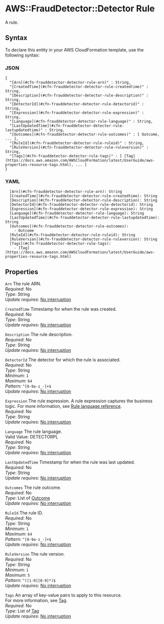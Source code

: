 # AWS::FraudDetector::Detector Rule<a name="aws-properties-frauddetector-detector-rule"></a>

A rule\.

## Syntax<a name="aws-properties-frauddetector-detector-rule-syntax"></a>

To declare this entity in your AWS CloudFormation template, use the following syntax:

### JSON<a name="aws-properties-frauddetector-detector-rule-syntax.json"></a>

```
{
  "[Arn](#cfn-frauddetector-detector-rule-arn)" : String,
  "[CreatedTime](#cfn-frauddetector-detector-rule-createdtime)" : String,
  "[Description](#cfn-frauddetector-detector-rule-description)" : String,
  "[DetectorId](#cfn-frauddetector-detector-rule-detectorid)" : String,
  "[Expression](#cfn-frauddetector-detector-rule-expression)" : String,
  "[Language](#cfn-frauddetector-detector-rule-language)" : String,
  "[LastUpdatedTime](#cfn-frauddetector-detector-rule-lastupdatedtime)" : String,
  "[Outcomes](#cfn-frauddetector-detector-rule-outcomes)" : [ Outcome, ... ],
  "[RuleId](#cfn-frauddetector-detector-rule-ruleid)" : String,
  "[RuleVersion](#cfn-frauddetector-detector-rule-ruleversion)" : String,
  "[Tags](#cfn-frauddetector-detector-rule-tags)" : [ [Tag](https://docs.aws.amazon.com/AWSCloudFormation/latest/UserGuide/aws-properties-resource-tags.html), ... ]
}
```

### YAML<a name="aws-properties-frauddetector-detector-rule-syntax.yaml"></a>

```
  [Arn](#cfn-frauddetector-detector-rule-arn): String
  [CreatedTime](#cfn-frauddetector-detector-rule-createdtime): String
  [Description](#cfn-frauddetector-detector-rule-description): String
  [DetectorId](#cfn-frauddetector-detector-rule-detectorid): String
  [Expression](#cfn-frauddetector-detector-rule-expression): String
  [Language](#cfn-frauddetector-detector-rule-language): String
  [LastUpdatedTime](#cfn-frauddetector-detector-rule-lastupdatedtime): String
  [Outcomes](#cfn-frauddetector-detector-rule-outcomes): 
    - Outcome
  [RuleId](#cfn-frauddetector-detector-rule-ruleid): String
  [RuleVersion](#cfn-frauddetector-detector-rule-ruleversion): String
  [Tags](#cfn-frauddetector-detector-rule-tags): 
    - [Tag](https://docs.aws.amazon.com/AWSCloudFormation/latest/UserGuide/aws-properties-resource-tags.html)
```

## Properties<a name="aws-properties-frauddetector-detector-rule-properties"></a>

`Arn`  <a name="cfn-frauddetector-detector-rule-arn"></a>
The rule ARN\.  
*Required*: No  
*Type*: String  
*Update requires*: [No interruption](https://docs.aws.amazon.com/AWSCloudFormation/latest/UserGuide/using-cfn-updating-stacks-update-behaviors.html#update-no-interrupt)

`CreatedTime`  <a name="cfn-frauddetector-detector-rule-createdtime"></a>
Timestamp for when the rule was created\.  
*Required*: No  
*Type*: String  
*Update requires*: [No interruption](https://docs.aws.amazon.com/AWSCloudFormation/latest/UserGuide/using-cfn-updating-stacks-update-behaviors.html#update-no-interrupt)

`Description`  <a name="cfn-frauddetector-detector-rule-description"></a>
The rule description\.  
*Required*: No  
*Type*: String  
*Update requires*: [No interruption](https://docs.aws.amazon.com/AWSCloudFormation/latest/UserGuide/using-cfn-updating-stacks-update-behaviors.html#update-no-interrupt)

`DetectorId`  <a name="cfn-frauddetector-detector-rule-detectorid"></a>
The detector for which the rule is associated\.  
*Required*: No  
*Type*: String  
*Minimum*: `1`  
*Maximum*: `64`  
*Pattern*: `^[0-9a-z_-]+$`  
*Update requires*: [No interruption](https://docs.aws.amazon.com/AWSCloudFormation/latest/UserGuide/using-cfn-updating-stacks-update-behaviors.html#update-no-interrupt)

`Expression`  <a name="cfn-frauddetector-detector-rule-expression"></a>
The rule expression\. A rule expression captures the business logic\. For more information, see [Rule language reference](https://docs.aws.amazon.com/frauddetector/latest/ug/rule-language-reference.html)\.  
*Required*: No  
*Type*: String  
*Update requires*: [No interruption](https://docs.aws.amazon.com/AWSCloudFormation/latest/UserGuide/using-cfn-updating-stacks-update-behaviors.html#update-no-interrupt)

`Language`  <a name="cfn-frauddetector-detector-rule-language"></a>
The rule language\.  
Valid Value: DETECTORPL  
*Required*: No  
*Type*: String  
*Update requires*: [No interruption](https://docs.aws.amazon.com/AWSCloudFormation/latest/UserGuide/using-cfn-updating-stacks-update-behaviors.html#update-no-interrupt)

`LastUpdatedTime`  <a name="cfn-frauddetector-detector-rule-lastupdatedtime"></a>
Timestamp for when the rule was last updated\.  
*Required*: No  
*Type*: String  
*Update requires*: [No interruption](https://docs.aws.amazon.com/AWSCloudFormation/latest/UserGuide/using-cfn-updating-stacks-update-behaviors.html#update-no-interrupt)

`Outcomes`  <a name="cfn-frauddetector-detector-rule-outcomes"></a>
The rule outcome\.  
*Required*: No  
*Type*: List of [Outcome](aws-properties-frauddetector-detector-outcome.md)  
*Update requires*: [No interruption](https://docs.aws.amazon.com/AWSCloudFormation/latest/UserGuide/using-cfn-updating-stacks-update-behaviors.html#update-no-interrupt)

`RuleId`  <a name="cfn-frauddetector-detector-rule-ruleid"></a>
The rule ID\.  
*Required*: No  
*Type*: String  
*Minimum*: `1`  
*Maximum*: `64`  
*Pattern*: `^[0-9a-z_-]+$`  
*Update requires*: [No interruption](https://docs.aws.amazon.com/AWSCloudFormation/latest/UserGuide/using-cfn-updating-stacks-update-behaviors.html#update-no-interrupt)

`RuleVersion`  <a name="cfn-frauddetector-detector-rule-ruleversion"></a>
The rule version\.  
*Required*: No  
*Type*: String  
*Minimum*: `1`  
*Maximum*: `5`  
*Pattern*: `^([1-9][0-9]*)$`  
*Update requires*: [No interruption](https://docs.aws.amazon.com/AWSCloudFormation/latest/UserGuide/using-cfn-updating-stacks-update-behaviors.html#update-no-interrupt)

`Tags`  <a name="cfn-frauddetector-detector-rule-tags"></a>
An array of key\-value pairs to apply to this resource\.  
For more information, see [Tag](https://docs.aws.amazon.com/AWSCloudFormation/latest/UserGuide/aws-properties-resource-tags.html)\.  
*Required*: No  
*Type*: List of [Tag](https://docs.aws.amazon.com/AWSCloudFormation/latest/UserGuide/aws-properties-resource-tags.html)  
*Update requires*: [No interruption](https://docs.aws.amazon.com/AWSCloudFormation/latest/UserGuide/using-cfn-updating-stacks-update-behaviors.html#update-no-interrupt)
